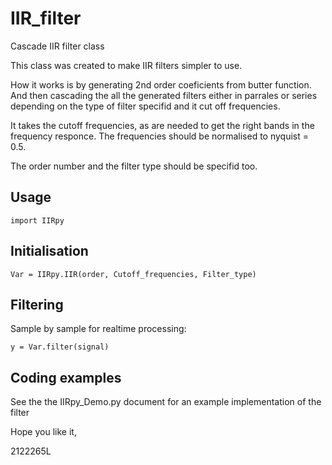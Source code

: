 # IIR_filter
Cascade IIR filter class

This class was created to make IIR filters simpler to use.

How it works is by generating 2nd order coeficients from butter function.
And then cascading the all the generated filters either in parrales or series depending on the type of filter specifid and it cut off frequencies.

It takes the cutoff frequencies, as are needed to get the right bands in the frequency responce.
The frequencies should be normalised to nyquist = 0.5.

The order number and the filter type should be specifid too.

## Usage

`import IIRpy`


## Initialisation

`Var = IIRpy.IIR(order, Cutoff_frequencies, Filter_type)`

## Filtering

Sample by sample for realtime processing:

```
y = Var.filter(signal)
```

## Coding examples
See the the IIRpy_Demo.py document for an example implementation of the filter


Hope you like it,

2122265L

